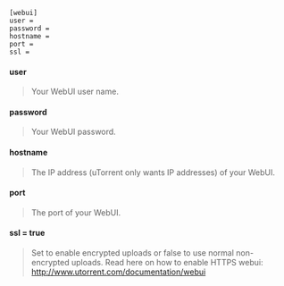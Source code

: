 ```
[webui]
user =
password =
hostname =
port =
ssl =
```

#### user
> Your WebUI user name.

#### password
> Your WebUI password.

#### hostname
> The IP address (uTorrent only wants IP addresses) of your WebUI.

#### port
> The port of your WebUI.

#### ssl = true
> Set to enable encrypted uploads or false to use normal non-encrypted uploads. Read here on how to enable HTTPS webui: http://www.utorrent.com/documentation/webui
